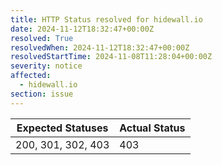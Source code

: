 ```yaml
---
title: HTTP Status resolved for hidewall.io
date: 2024-11-12T18:32:47+00:00Z
resolved: True
resolvedWhen: 2024-11-12T18:32:47+00:00Z
resolvedStartTime: 2024-11-08T11:28:04+00:00Z
severity: notice
affected:
  - hidewall.io
section: issue
---
```


| Expected Statuses | Actual Status  |
|-------------------|----------------|
| 200, 301, 302, 403 | 403 |
